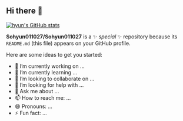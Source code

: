 ## Hi there 👋

[![hyun's GitHub stats](https://github-readme-stats.vercel.app/api?username=Sohyun011027)](https://github.com/anuraghazra/github-readme-stats)

**Sohyun011027/Sohyun011027** is a ✨ _special_ ✨ repository because its `README.md` (this file) appears on your GitHub profile.

Here are some ideas to get you started:

- 🔭 I’m currently working on ...
- 🌱 I’m currently learning ...
- 👯 I’m looking to collaborate on ...
- 🤔 I’m looking for help with ...
- 💬 Ask me about ...
- 📫 How to reach me: ...
- 😄 Pronouns: ...
- ⚡ Fun fact: ...

